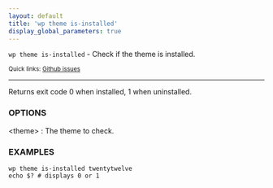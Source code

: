 ```yaml
---
layout: default
title: 'wp theme is-installed'
display_global_parameters: true
---
```


`wp theme is-installed` - Check if the theme is installed.

<small>Quick links: <a href="https://github.com/wp-cli/wp-cli/issues?q=is%3Aopen+label%3Acommand%3Atheme-is-installed+sort%3Aupdated-desc">Github issues</a></small>

<hr />

Returns exit code 0 when installed, 1 when uninstalled.

### OPTIONS

&lt;theme&gt;
: The theme to check.

### EXAMPLES

    wp theme is-installed twentytwelve
    echo $? # displays 0 or 1




